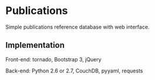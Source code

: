 Publications
============

Simple publications reference database with web interface.

Implementation
--------------

Front-end: tornado, Bootstrap 3, jQuery

Back-end: Python 2.6 or 2.7, CouchDB, pyyaml, requests

